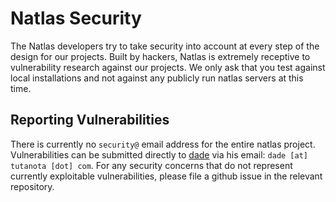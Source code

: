 # Natlas Security

The Natlas developers try to take security into account at every step of the design for our projects. Built by hackers, Natlas is extremely receptive to vulnerability research against our projects. We only ask that you test against local installations and not against any publicly run natlas servers at this time.

## Reporting Vulnerabilities

There is currently no `security@` email address for the entire natlas project. Vulnerabilities can be submitted directly to [dade](https://github.com/0xdade) via his email: `dade [at] tutanota [dot] com`. For any security concerns that do not represent currently exploitable vulnerabilities, please file a github issue in the relevant repository.
